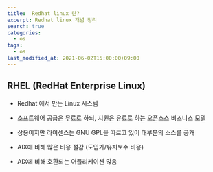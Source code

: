 ```yaml
---
title:  Redhat linux 란?
excerpt: Redhat linux 개념 정리
search: true
categories: 
  - os
tags: 
  - os
last_modified_at: 2021-06-02T15:00:00+09:00
---
```


## RHEL (RedHat Enterprise Linux)

- Redhat 에서 만든 Linux 시스템

- 소프트웨어 공급은 무료로 하되, 지원은 유료로 하는 오픈소스 비즈니스 모델

- 상용이지만 라이센스는 GNU GPL을 따르고 있어 대부분의 소스를 공개

- AIX에 비해 많은 비용 절감 (도입가/유지보수 비용)

- AIX에 비해 호환되는 어플리케이션 많음
